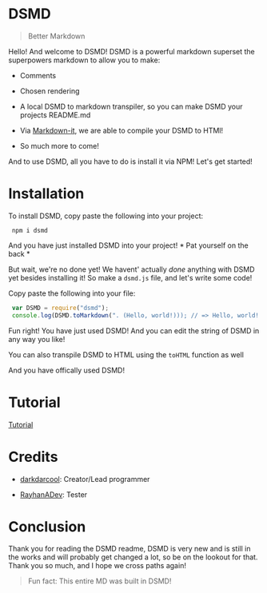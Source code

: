 # DSMD

> Better Markdown

Hello! And welcome to DSMD! DSMD is a powerful markdown superset the superpowers markdown to allow you to make:

* Comments

* Chosen rendering

* A local DSMD to markdown transpiler, so you can make DSMD your projects README.md

* Via [Markdown-it](https://www.npmjs.com/package/markdown-it), we are able to compile your DSMD to HTMl!

* So much more to come!


And to use DSMD, all you have to do is install it via NPM! Let's get started!

# Installation

To install DSMD, copy paste the following into your project: 

``` shell
 npm i dsmd
```

And you have just installed DSMD into your project! \* Pat yourself on the back \*

But wait, we're no done yet! We havent' actually _done_ anything with DSMD yet besides installing it! So make a `dsmd.js` file, and let's write some code!

Copy paste the following into your file:

``` javascript
 var DSMD = require("dsmd");
 console.log(DSMD.toMarkdown(". (Hello, world!))); // => Hello, world!
```

Fun right! You have just used DSMD! And you can edit the string of DSMD in any way you like!

You can also transpile DSMD to HTML using the `toHTML` function as well

And you have offically used DSMD!

# Tutorial

[Tutorial](https://www.google.com/search?q=we+dont+have+a+tutorial+yet%2C+but+it%27s+in+the+works%21&source=hp&ei=ONz-YNTHD4yUtQWm4KaoBQ&iflsig=AINFCbYAAAAAYP7qSIE23LYRYH8pGJjV0m-BW8vBzCwW&oq=we+dont+have+a+tutorial+yet%2C+but+it%27s+in+the+works%21&gs_lcp=Cgdnd3Mtd2l6EAwyBQghEKsCMgUIIRCrAjIFCCEQqwI6CAgAELEDEIMBOg4ILhCxAxCDARDHARCjAjoFCAAQsQM6CwguELEDEMcBEKMCOggILhDHARCjAjoNCAAQsQMQgwEQRhCAAjoCCAA6CAgAELEDEIsDOgUIABCLAzoUCC4QsQMQxwEQowIQiwMQqAMQpwM6CAguELEDEJMCOgIILjoFCC4QsQM6BQguEJMCOggILhDHARCvAToECC4QCjoECAAQCjoKCC4QsQMQgwEQCjoHCC4QChCTAjoICAAQFhAKEB46CAgAEAgQDRAeOgUIABCGAzoICCEQFhAdEB46BAghEAo6BwghEAoQoAE6BwghEAoQqwJQ4wZY7VNg4pYBaA9wAHgBgAGaAogBnCaSAQYzOS43LjOYAQCgAQGqAQdnd3Mtd2l6uAEC&sclient=gws-wiz&ved=0ahUKEwjUw6XejYHyAhUMSq0KHSawCVUQ4dUDCA0)

# Credits

* [darkdarcool](https://github.com/darkdarcool): Creator/Lead programmer

* [RayhanADev](https://github.com/RayhanADev): Tester

# Conclusion

Thank you for reading the DSMD readme, DSMD is very new and is still in the works and will probably get changed a lot, so be on the lookout for that. Thank you so much, and I hope we cross paths again!

> Fun fact: This entire MD was built in DSMD!

